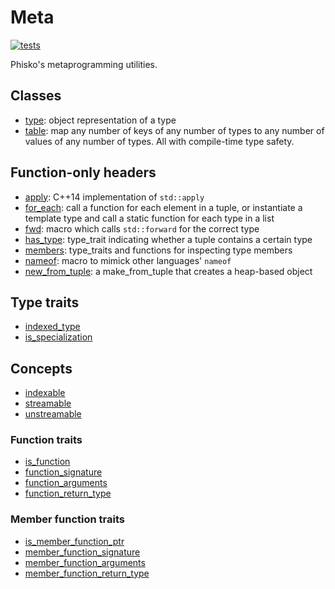 # Meta

[![tests](https://github.com/phisko/meta/workflows/tests/badge.svg)](https://github.com/phisko/meta/actions/workflows/build.yml)

Phisko's metaprogramming utilities.

## Classes

* [type](putils/meta/type.md): object representation of a type
* [table](putils/meta/table.md): map any number of keys of any number of types to any number of values of any number of types. All with compile-time type safety.

## Function-only headers

* [apply](putils/meta/apply.md): C++14 implementation of `std::apply`
* [for_each](putils/meta/for_each.md): call a function for each element in a tuple, or instantiate a template type and call a static function for each type in a list
* [fwd](putils/meta/fwd.md): macro which calls `std::forward` for the correct type
* [has_type](putils/meta/has_type.md): type_trait indicating whether a tuple contains a certain type
* [members](putils/meta/member.md): type_traits and functions for inspecting type members
* [nameof](putils/meta/nameof.md): macro to mimick other languages' `nameof`
* [new_from_tuple](putils/meta/new_from_tuple.md): a make_from_tuple that creates a heap-based object

## Type traits

* [indexed_type](putils/meta/traits/indexed_type.md)
* [is_specialization](putils/meta/traits/is_specialization.md)

## Concepts

* [indexable](putils/meta/concepts/indexable.md)
* [streamable](putils/meta/concepts/streamable.md)
* [unstreamable](putils/meta/concepts/unstreamable.md)

### Function traits

* [is_function](putils/meta/traits/is_function.md)
* [function_signature](putils/meta/traits/function_signature.md)
* [function_arguments](putils/meta/traits/function_arguments.md)
* [function_return_type](putils/meta/traits/function_return_type.md)

### Member function traits

* [is_member_function_ptr](putils/meta/traits/is_member_function_ptr.md)
* [member_function_signature](putils/meta/traits/member_function_signature.md)
* [member_function_arguments](putils/meta/traits/member_function_arguments.md)
* [member_function_return_type](putils/meta/traits/member_function_return_type.md)
